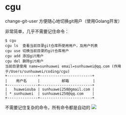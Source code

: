 # cgu
change-git-user 方便随心地切换git用户（使用Golang开发）

非常简单，几乎不需要记住命令：
```shell
$ cgu
cgu ls  查看当前目录git仓库所使用用户，及用户列表
cgu use 切换当前目录的git仓库用户
cgu add 添加git用户
cgu del 删除git用户
当前目录使用 name=sunhuawei email=sunhuawei@qq.com (作用于/Users/sunhuawei/coding/cgu)
+--------------+------------------------+
|    用户名     |          邮箱           |
+--------------+------------------------+
|   huaweiouba | sunhuawei250@gmail.com |
| * sunhuawei  | sunhuawei250@qq.com    |
+--------------+------------------------+
```

不需要记住复杂的命令，所有命令都是自动的
![](https://img.sunhuawei.com/uPic/20210727/PUGuiU.gif)